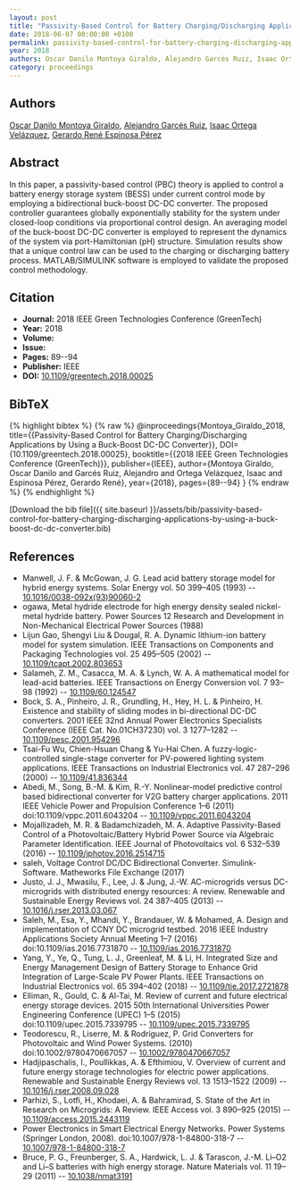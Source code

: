```yaml
---
layout: post
title: "Passivity-Based Control for Battery Charging/Discharging Applications by Using a Buck-Boost DC-DC Converter"
date: 2018-06-07 00:00:00 +0100
permalink: passivity-based-control-for-battery-charging-discharging-applications-by-using-a-buck-boost-dc-dc-converter
year: 2018
authors: Oscar Danilo Montoya Giraldo, Alejandro Garcés Ruiz, Isaac Ortega Velázquez, Gerardo René Espinosa Pérez
category: proceedings
---
```

 
## Authors
[Oscar Danilo Montoya Giraldo](authors/oscar-danilo-montoya-giraldo), [Alejandro Garcés Ruiz](authors/alejandro-garces-ruiz), [Isaac Ortega Velázquez](authors/isaac-ortega-velazquez), [Gerardo René Espinosa Pérez](authors/gerardo-espinosa-perez)
 
## Abstract
In this paper, a passivity-based control (PBC) theory is applied to control a battery energy storage system (BESS) under current control mode by employing a bidirectional buck-boost DC-DC converter. The proposed controller guarantees globally exponentially stability for the system under closed-loop conditions via proportional control design. An averaging model of the buck-boost DC-DC converter is employed to represent the dynamics of the system via port-Hamiltonian (pH) structure. Simulation results show that a unique control law can be used to the charging or discharging battery process. MATLAB/SIMULINK software is employed to validate the proposed control methodology.
 
## Citation
- **Journal:** 2018 IEEE Green Technologies Conference (GreenTech)
- **Year:** 2018
- **Volume:** 
- **Issue:** 
- **Pages:** 89--94
- **Publisher:** IEEE
- **DOI:** [10.1109/greentech.2018.00025](https://doi.org/10.1109/greentech.2018.00025)
 
## BibTeX
{% highlight bibtex %}
{% raw %}
@inproceedings{Montoya_Giraldo_2018,
  title={{Passivity-Based Control for Battery Charging/Discharging Applications by Using a Buck-Boost DC-DC Converter}},
  DOI={10.1109/greentech.2018.00025},
  booktitle={{2018 IEEE Green Technologies Conference (GreenTech)}},
  publisher={IEEE},
  author={Montoya Giraldo, Oscar Danilo and Garcés Ruiz, Alejandro and Ortega Velázquez, Isaac and Espinosa Pérez, Gerardo René},
  year={2018},
  pages={89--94}
}
{% endraw %}
{% endhighlight %}
 
[Download the bib file]({{ site.baseurl }}/assets/bib/passivity-based-control-for-battery-charging-discharging-applications-by-using-a-buck-boost-dc-dc-converter.bib)
 
## References
- Manwell, J. F. & McGowan, J. G. Lead acid battery storage model for hybrid energy systems. Solar Energy vol. 50 399–405 (1993) -- [10.1016/0038-092x(93)90060-2](https://doi.org/10.1016/0038-092x(93)90060-2)
- ogawa, Metal hydride electrode for high energy density sealed nickel-metal hydride battery. Power Sources 12 Research and Development in Non-Mechanical Electrical Power Sources (1988)
- Lijun Gao, Shengyi Liu & Dougal, R. A. Dynamic lithium-ion battery model for system simulation. IEEE Transactions on Components and Packaging Technologies vol. 25 495–505 (2002) -- [10.1109/tcapt.2002.803653](https://doi.org/10.1109/tcapt.2002.803653)
- Salameh, Z. M., Casacca, M. A. & Lynch, W. A. A mathematical model for lead-acid batteries. IEEE Transactions on Energy Conversion vol. 7 93–98 (1992) -- [10.1109/60.124547](https://doi.org/10.1109/60.124547)
- Bock, S. A., Pinheiro, J. R., Grundling, H., Hey, H. L. & Pinheiro, H. Existence and stability of sliding modes in bi-directional DC-DC converters. 2001 IEEE 32nd Annual Power Electronics Specialists Conference (IEEE Cat. No.01CH37230) vol. 3 1277–1282 -- [10.1109/pesc.2001.954296](https://doi.org/10.1109/pesc.2001.954296)
- Tsai-Fu Wu, Chien-Hsuan Chang & Yu-Hai Chen. A fuzzy-logic-controlled single-stage converter for PV-powered lighting system applications. IEEE Transactions on Industrial Electronics vol. 47 287–296 (2000) -- [10.1109/41.836344](https://doi.org/10.1109/41.836344)
- Abedi, M., Song, B.-M. & Kim, R.-Y. Nonlinear-model predictive control based bidirectional converter for V2G battery charger applications. 2011 IEEE Vehicle Power and Propulsion Conference 1–6 (2011) doi:10.1109/vppc.2011.6043204 -- [10.1109/vppc.2011.6043204](https://doi.org/10.1109/vppc.2011.6043204)
- Mojallizadeh, M. R. & Badamchizadeh, M. A. Adaptive Passivity-Based Control of a Photovoltaic/Battery Hybrid Power Source via Algebraic Parameter Identification. IEEE Journal of Photovoltaics vol. 6 532–539 (2016) -- [10.1109/jphotov.2016.2514715](https://doi.org/10.1109/jphotov.2016.2514715)
- saleh, Voltage Control DC/DC Bidirectional Converter. Simulink-Software. Matheworks File Exchange (2017)
- Justo, J. J., Mwasilu, F., Lee, J. & Jung, J.-W. AC-microgrids versus DC-microgrids with distributed energy resources: A review. Renewable and Sustainable Energy Reviews vol. 24 387–405 (2013) -- [10.1016/j.rser.2013.03.067](https://doi.org/10.1016/j.rser.2013.03.067)
- Saleh, M., Esa, Y., Mhandi, Y., Brandauer, W. & Mohamed, A. Design and implementation of CCNY DC microgrid testbed. 2016 IEEE Industry Applications Society Annual Meeting 1–7 (2016) doi:10.1109/ias.2016.7731870 -- [10.1109/ias.2016.7731870](https://doi.org/10.1109/ias.2016.7731870)
- Yang, Y., Ye, Q., Tung, L. J., Greenleaf, M. & Li, H. Integrated Size and Energy Management Design of Battery Storage to Enhance Grid Integration of Large-Scale PV Power Plants. IEEE Transactions on Industrial Electronics vol. 65 394–402 (2018) -- [10.1109/tie.2017.2721878](https://doi.org/10.1109/tie.2017.2721878)
- Elliman, R., Gould, C. & Al-Tai, M. Review of current and future electrical energy storage devices. 2015 50th International Universities Power Engineering Conference (UPEC) 1–5 (2015) doi:10.1109/upec.2015.7339795 -- [10.1109/upec.2015.7339795](https://doi.org/10.1109/upec.2015.7339795)
- Teodorescu, R., Liserre, M. & Rodríguez, P. Grid Converters for Photovoltaic and Wind Power Systems. (2010) doi:10.1002/9780470667057 -- [10.1002/9780470667057](https://doi.org/10.1002/9780470667057)
- Hadjipaschalis, I., Poullikkas, A. & Efthimiou, V. Overview of current and future energy storage technologies for electric power applications. Renewable and Sustainable Energy Reviews vol. 13 1513–1522 (2009) -- [10.1016/j.rser.2008.09.028](https://doi.org/10.1016/j.rser.2008.09.028)
- Parhizi, S., Lotfi, H., Khodaei, A. & Bahramirad, S. State of the Art in Research on Microgrids: A Review. IEEE Access vol. 3 890–925 (2015) -- [10.1109/access.2015.2443119](https://doi.org/10.1109/access.2015.2443119)
- Power Electronics in Smart Electrical Energy Networks. Power Systems (Springer London, 2008). doi:10.1007/978-1-84800-318-7 -- [10.1007/978-1-84800-318-7](https://doi.org/10.1007/978-1-84800-318-7)
- Bruce, P. G., Freunberger, S. A., Hardwick, L. J. & Tarascon, J.-M. Li–O2 and Li–S batteries with high energy storage. Nature Materials vol. 11 19–29 (2011) -- [10.1038/nmat3191](https://doi.org/10.1038/nmat3191)

